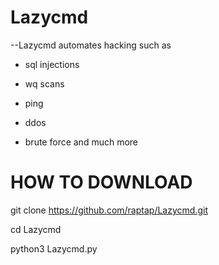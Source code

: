 # Lazycmd

--Lazycmd 
automates hacking such as
- sql injections

- wq scans

- ping

- ddos

- brute force
and much more




# HOW TO DOWNLOAD

git clone https://github.com/raptap/Lazycmd.git

cd Lazycmd

python3 Lazycmd.py
